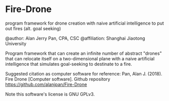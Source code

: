 # Fire-Drone
program framework for drone creation with naive artificial intelligence to put out fires (alt. goal seeking)

@author: Alan Jerry Pan, CPA, CSC
@affiliation: Shanghai Jiaotong University

Program framework that can create an infinite number of abstract "drones" that can relocate itself on a two-dimensional plane with a naive artificial intelligence that simulates goal-seeking to destinate to a fire.

Suggested citation as computer software for reference:
Pan, Alan J. (2018). Fire Drone [Computer software]. Github repository <https://github.com/alanjpan/Fire-Drone>

Note this software's license is GNU GPLv3.
